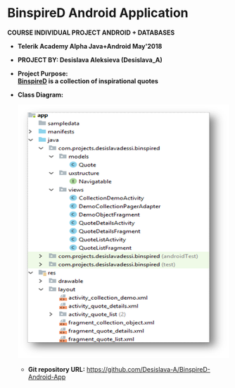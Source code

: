 # BinspireD Android Application

**COURSE INDIVIDUAL PROJECT ANDROID + DATABASES**

- **Telerik Academy Alpha Java+Android May'2018**
- **PROJECT BY: Desislava Aleksieva (Desislava_A)**



 - **Project Purpose:**  
	 **[BinspireD](https://github.com/Desislava-A/BinspireD-Android-App/tree/master/BinspireD)  is a collection of inspirational quotes**
	
  
  
    
- **Class Diagram:** 
  
  ![Class Diagram](BinspiredD_APP_CLASS_DIAGRAM.png)




  -  **Git repository URL:** 
     https://github.com/Desislava-A/BinspireD-Android-App
